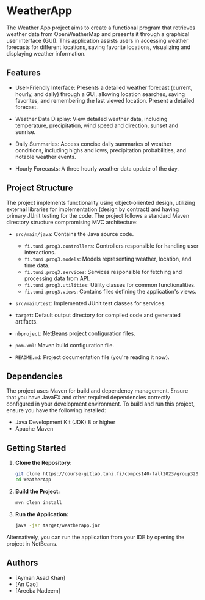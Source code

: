 # WeatherApp

The Weather App project aims to create a functional program that retrieves weather data from OpenWeatherMap and presents it through a graphical user interface (GUI). This application assists users in accessing weather forecasts for different locations, saving favorite locations, visualizing and displaying weather information.

## Features

- User-Friendly Interface: Presents a detailed weather forecast (current, hourly, and daily) through a GUI, allowing location searches, saving favorites, and remembering the last viewed location. Present a detailed forecast.

- Weather Data Display: View detailed weather data, including temperature, precipitation, wind speed and direction, sunset and sunrise.

- Daily Summaries: Access concise daily summaries of weather conditions, including highs and lows, precipitation probabilities, and notable weather events.

- Hourly Forecasts: A three hourly weather data update of the day.

## Project Structure
The project implements functionality using object-oriented design, utilizing external libraries for implementation (design by contract) and having primary JUnit testing for the code. The project follows a standard Maven directory structure compromising MVC architecture:

- `src/main/java`: Contains the Java source code.
  - `fi.tuni.prog3.controllers`: Controllers responsible for handling user interactions.
  - `fi.tuni.prog3.models`: Models representing weather, location, and time data.
  - `fi.tuni.prog3.services`: Services responsible for fetching and processing data from API.
  - `fi.tuni.prog3.utilities`: Utility classes for common functionalities.
  - `fi.tuni.prog3.views`: Contains files defining the application's views.
- `src/main/test`: Implemented JUnit test classes for services.

- `target`: Default output directory for compiled code and generated artifacts.
- `nbproject`: NetBeans project configuration files.
- `pom.xml`: Maven build configuration file.
- `README.md`: Project documentation file (you're reading it now).

## Dependencies

The project uses Maven for build and dependency management. Ensure that you have JavaFX and other required dependencies correctly configured in your development environment. To build and run this project, ensure you have the following installed:

- Java Development Kit (JDK) 8 or higher
- Apache Maven

## Getting Started

1. **Clone the Repository:**

   ```bash
   git clone https://course-gitlab.tuni.fi/compcs140-fall2023/group3207.git
   cd WeatherApp
   
2. **Build the Project:**

   ```bash
   mvn clean install
   
3. **Run the Application:**

   ```bash
   java -jar target/weatherapp.jar
   
Alternatively, you can run the application from your IDE by opening the project in NetBeans.


## Authors

- [Ayman Asad Khan]
- [An Cao]
- [Areeba Nadeem]


